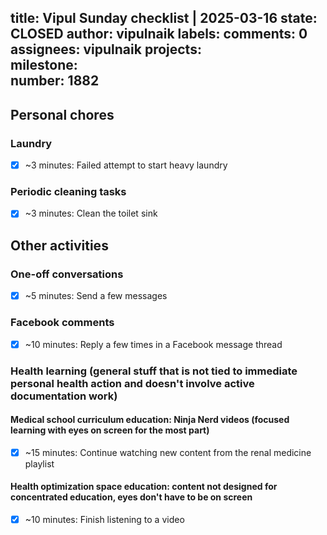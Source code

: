 title:	Vipul Sunday checklist | 2025-03-16
state:	CLOSED
author:	vipulnaik
labels:	
comments:	0
assignees:	vipulnaik
projects:	
milestone:	
number:	1882
--
## Personal chores

### Laundry

- [x] ~3 minutes: Failed attempt to start heavy laundry

### Periodic cleaning tasks

- [x] ~3 minutes: Clean the toilet sink

## Other activities

### One-off conversations

- [x] ~5 minutes: Send a few messages

### Facebook comments

- [x] ~10 minutes: Reply a few times in a Facebook message thread

### Health learning (general stuff that is not tied to immediate personal health action and doesn't involve active documentation work)

#### Medical school curriculum education: Ninja Nerd videos (focused learning with eyes on screen for the most part)

- [x] ~15 minutes: Continue watching new content from the renal medicine playlist

#### Health optimization space education: content not designed for concentrated education, eyes don't have to be on screen

- [x] ~10 minutes: Finish listening to a video
